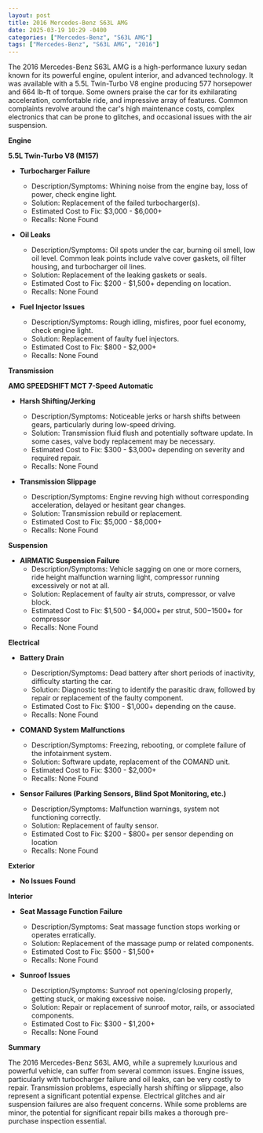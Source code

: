 ```yaml
---
layout: post
title: 2016 Mercedes-Benz S63L AMG
date: 2025-03-19 10:29 -0400
categories: ["Mercedes-Benz", "S63L AMG"]
tags: ["Mercedes-Benz", "S63L AMG", "2016"]
---
```

The 2016 Mercedes-Benz S63L AMG is a high-performance luxury sedan known for its powerful engine, opulent interior, and advanced technology. It was available with a 5.5L Twin-Turbo V8 engine producing 577 horsepower and 664 lb-ft of torque. Some owners praise the car for its exhilarating acceleration, comfortable ride, and impressive array of features. Common complaints revolve around the car's high maintenance costs, complex electronics that can be prone to glitches, and occasional issues with the air suspension.

**Engine**

**5.5L Twin-Turbo V8 (M157)**
* **Turbocharger Failure**
    * Description/Symptoms: Whining noise from the engine bay, loss of power, check engine light.
    * Solution: Replacement of the failed turbocharger(s).
    * Estimated Cost to Fix: $3,000 - $6,000+
    * Recalls: None Found

* **Oil Leaks**
    * Description/Symptoms: Oil spots under the car, burning oil smell, low oil level. Common leak points include valve cover gaskets, oil filter housing, and turbocharger oil lines.
    * Solution: Replacement of the leaking gaskets or seals.
    * Estimated Cost to Fix: $200 - $1,500+ depending on location.
    * Recalls: None Found

* **Fuel Injector Issues**
    * Description/Symptoms: Rough idling, misfires, poor fuel economy, check engine light.
    * Solution: Replacement of faulty fuel injectors.
    * Estimated Cost to Fix: $800 - $2,000+
    * Recalls: None Found

**Transmission**

**AMG SPEEDSHIFT MCT 7-Speed Automatic**

* **Harsh Shifting/Jerking**
    * Description/Symptoms: Noticeable jerks or harsh shifts between gears, particularly during low-speed driving.
    * Solution: Transmission fluid flush and potentially software update. In some cases, valve body replacement may be necessary.
    * Estimated Cost to Fix: $300 - $3,000+ depending on severity and required repair.
    * Recalls: None Found

* **Transmission Slippage**
    * Description/Symptoms: Engine revving high without corresponding acceleration, delayed or hesitant gear changes.
    * Solution: Transmission rebuild or replacement.
    * Estimated Cost to Fix: $5,000 - $8,000+
    * Recalls: None Found

**Suspension**

* **AIRMATIC Suspension Failure**
    * Description/Symptoms: Vehicle sagging on one or more corners, ride height malfunction warning light, compressor running excessively or not at all.
    * Solution: Replacement of faulty air struts, compressor, or valve block.
    * Estimated Cost to Fix: $1,500 - $4,000+ per strut, $500-$1500+ for compressor
    * Recalls: None Found

**Electrical**

* **Battery Drain**
    * Description/Symptoms: Dead battery after short periods of inactivity, difficulty starting the car.
    * Solution: Diagnostic testing to identify the parasitic draw, followed by repair or replacement of the faulty component.
    * Estimated Cost to Fix: $100 - $1,000+ depending on the cause.
    * Recalls: None Found

* **COMAND System Malfunctions**
    * Description/Symptoms: Freezing, rebooting, or complete failure of the infotainment system.
    * Solution: Software update, replacement of the COMAND unit.
    * Estimated Cost to Fix: $300 - $2,000+
    * Recalls: None Found

* **Sensor Failures (Parking Sensors, Blind Spot Monitoring, etc.)**
    * Description/Symptoms: Malfunction warnings, system not functioning correctly.
    * Solution: Replacement of faulty sensor.
    * Estimated Cost to Fix: $200 - $800+ per sensor depending on location
    * Recalls: None Found

**Exterior**

* **No Issues Found**

**Interior**

* **Seat Massage Function Failure**
    * Description/Symptoms: Seat massage function stops working or operates erratically.
    * Solution: Replacement of the massage pump or related components.
    * Estimated Cost to Fix: $500 - $1,500+
    * Recalls: None Found

* **Sunroof Issues**
    * Description/Symptoms: Sunroof not opening/closing properly, getting stuck, or making excessive noise.
    * Solution: Repair or replacement of sunroof motor, rails, or associated components.
    * Estimated Cost to Fix: $300 - $1,200+
    * Recalls: None Found

**Summary**

The 2016 Mercedes-Benz S63L AMG, while a supremely luxurious and powerful vehicle, can suffer from several common issues. Engine issues, particularly with turbocharger failure and oil leaks, can be very costly to repair. Transmission problems, especially harsh shifting or slippage, also represent a significant potential expense. Electrical glitches and air suspension failures are also frequent concerns.  While some problems are minor, the potential for significant repair bills makes a thorough pre-purchase inspection essential.

